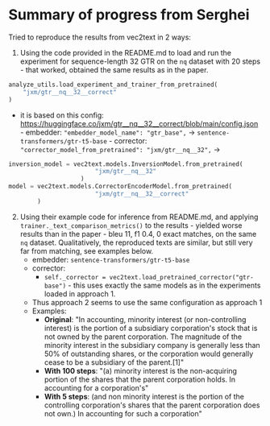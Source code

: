 # Summary of progress from Serghei

Tried to reproduce the results from vec2text in 2 ways:

1.  Using the code provided in the README.md to load and run the experiment for sequence-length 32 GTR on the `nq` dataset with 20 steps - that worked, obtained the same results as in the paper.

```python
analyze_utils.load_experiment_and_trainer_from_pretrained(
	"jxm/gtr__nq__32__correct"
)
```

- it is based on this config: https://huggingface.co/jxm/gtr__nq__32__correct/blob/main/config.json - embedder: `"embedder_model_name": "gtr_base",` -> `sentence-transformers/gtr-t5-base` - corrector: `"corrector_model_from_pretrained": "jxm/gtr__nq__32",` ->

```python
inversion_model = vec2text.models.InversionModel.from_pretrained(
			            "jxm/gtr__nq__32"
			        )
model = vec2text.models.CorrectorEncoderModel.from_pretrained(
			            "jxm/gtr__nq__32__correct"
        )
```

2.  Using their example code for inference from README.md, and applying `trainer._text_comparison_metrics()` to the results - yielded worse results than in the paper - bleu 11, f1 0.4, 0 exact matches, on the same `nq` dataset. Qualitatively, the reproduced texts are similar, but still very far from matching, see examples below.
    - embedder: `sentence-transformers/gtr-t5-base`
    - corrector:
      - `self._corrector = vec2text.load_pretrained_corrector("gtr-base")` - this uses exactly the same models as in the experiments loaded in approach 1.
    - Thus approach 2 seems to use the same configuration as approach 1
    - Examples:
      - **Original**: "In accounting, minority interest (or non-controlling interest) is the portion of a subsidiary corporation's stock that is not owned by the parent corporation. The magnitude of the minority interest in the subsidiary company is generally less than 50% of outstanding shares, or the corporation would generally cease to be a subsidiary of the parent.[1]"
      - **With 100 steps**: "(a) minority interest is the non-acquiring portion of the shares that the parent corporation holds. In accounting for a corporation\'s"
      - **With 5 steps**: (and non minority interest is the portion of the controlling corporation's shares that the parent corporation does not own.) In accounting for such a corporation"
